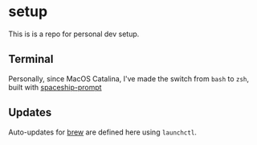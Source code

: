 # setup
This is is a repo for personal dev setup.

## Terminal
Personally, since MacOS Catalina, I've made the switch from `bash` to `zsh`, built with [spaceship-prompt](https://github.com/denysdovhan/spaceship-prompt)

## Updates
Auto-updates for [brew](https://brew.sh/) are defined here using `launchctl`.
